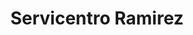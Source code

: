 ---
title: "Servicentro Ramirez"
url: /san-miguel/servicentro-ramirez/
shop: reparación de automóviles
---